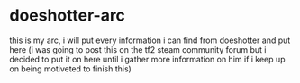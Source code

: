 # doeshotter-arc
this is my arc, i will put every information i can find from doeshotter and put here (i was going to post this on the tf2 steam community forum but i decided to put it on here until i gather more information on him if i keep up on being motiveted to finish this)
